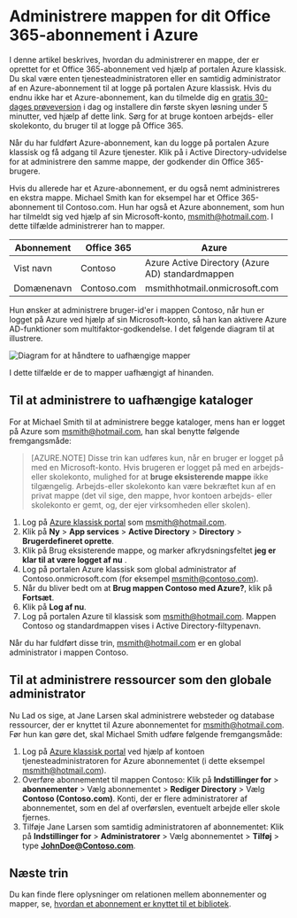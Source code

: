 <properties
   pageTitle="Administrere mappen for dit Office 365-abonnement i Azure | Microsoft Azure"
   description="Administration af et Office 365-abonnement directory, ved hjælp af Azure Active Directory og Azure klassisk portalen"
   services="active-directory"
   documentationCenter=""
   authors="curtand"
   manager="femila"
   editor=""/>

<tags
   ms.service="active-directory"
   ms.devlang="na"
   ms.topic="get-started-article"
   ms.tgt_pltfrm="na"
   ms.workload="identity"
   ms.date="08/23/2016"
   ms.author="curtand"/>

# <a name="manage-the-directory-for-your-office-365-subscription-in-azure"></a>Administrere mappen for dit Office 365-abonnement i Azure

I denne artikel beskrives, hvordan du administrerer en mappe, der er oprettet for et Office 365-abonnement ved hjælp af portalen Azure klassisk. Du skal være enten tjenesteadministratoren eller en samtidig administrator af en Azure-abonnement til at logge på portalen Azure klassisk. Hvis du endnu ikke har et Azure-abonnement, kan du tilmelde dig en [gratis 30-dages prøveversion](https://azure.microsoft.com/trial/get-started-active-directory/) i dag og installere din første skyen løsning under 5 minutter, ved hjælp af dette link. Sørg for at bruge kontoen arbejds- eller skolekonto, du bruger til at logge på Office 365.

Når du har fuldført Azure-abonnement, kan du logge på portalen Azure klassisk og få adgang til Azure tjenester. Klik på i Active Directory-udvidelse for at administrere den samme mappe, der godkender din Office 365-brugere.

Hvis du allerede har et Azure-abonnement, er du også nemt administreres en ekstra mappe. Michael Smith kan for eksempel har et Office 365-abonnement til Contoso.com. Hun har også et Azure abonnement, som hun har tilmeldt sig ved hjælp af sin Microsoft-konto, msmith@hotmail.com. I dette tilfælde administrerer han to mapper.

  Abonnement |  Office 365  |  Azure
  -------------- | ------------- | -------------------------------
  Vist navn |  Contoso  |     Azure Active Directory (Azure AD) standardmappen
  Domænenavn  |  Contoso.com  | msmithhotmail.onmicrosoft.com

Hun ønsker at administrere bruger-id'er i mappen Contoso, når hun er logget på Azure ved hjælp af sin Microsoft-konto, så han kan aktivere Azure AD-funktioner som multifaktor-godkendelse. I det følgende diagram til at illustrere.

![Diagram for at håndtere to uafhængige mapper](./media/active-directory-manage-o365-subscription/AAD_O365_03.png)

I dette tilfælde er de to mapper uafhængigt af hinanden.

## <a name="to-manage-two-independent-directories"></a>Til at administrere to uafhængige kataloger
For at Michael Smith til at administrere begge kataloger, mens han er logget på Azure som msmith@hotmail.com, han skal benytte følgende fremgangsmåde:

> [AZURE.NOTE]
> Disse trin kan udføres kun, når en bruger er logget på med en Microsoft-konto. Hvis brugeren er logget på med en arbejds- eller skolekonto, mulighed for at **bruge eksisterende mappe** ikke tilgængelig. Arbejds-eller skolekonto kan være bekræftet kun af en privat mappe (det vil sige, den mappe, hvor kontoen arbejds- eller skolekonto er gemt, og, der ejer virksomheden eller skolen).

1.  Log på [Azure klassisk portal](https://manage.windowsazure.com) som msmith@hotmail.com.
2.  Klik på **Ny** > **App services** > **Active Directory** > **Directory** > **Brugerdefineret oprette**.
3.  Klik på Brug eksisterende mappe, og marker afkrydsningsfeltet **jeg er klar til at være logget af nu** .
4.  Log på portalen Azure klassisk som global administrator af Contoso.onmicrosoft.com (for eksempel msmith@contoso.com).
5.  Når du bliver bedt om at **Brug mappen Contoso med Azure?**, klik på **Fortsæt**.
6.  Klik på **Log af nu**.
7.  Log på portalen Azure til klassisk som msmith@hotmail.com. Mappen Contoso og standardmappen vises i Active Directory-filtypenavn.

Når du har fuldført disse trin, msmith@hotmail.com er en global administrator i mappen Contoso.

## <a name="to-administer-resources-as-the-global-admin"></a>Til at administrere ressourcer som den globale administrator
Nu Lad os sige, at Jane Larsen skal administrere websteder og database ressourcer, der er knyttet til Azure abonnementet for msmith@hotmail.com. Før hun kan gøre det, skal Michael Smith udføre følgende fremgangsmåde:

1.  Log på [Azure klassisk portal](https://manage.windowsazure.com) ved hjælp af kontoen tjenesteadministratoren for Azure abonnementet (i dette eksempel msmith@hotmail.com).
2.  Overføre abonnementet til mappen Contoso: Klik på **Indstillinger for** > **abonnementer** > Vælg abonnementet > **Rediger Directory** > Vælg **Contoso (Contoso.com)**. Konti, der er flere administratorer af abonnementet, som en del af overførslen, eventuelt arbejde eller skole fjernes.
3.  Tilføje Jane Larsen som samtidig administratoren af abonnementet: Klik på **Indstillinger for** > **Administratorer** > Vælg abonnementet > **Tilføj** > type **JohnDoe@Contoso.com**.

## <a name="next-steps"></a>Næste trin
Du kan finde flere oplysninger om relationen mellem abonnementer og mapper, se, [hvordan et abonnement er knyttet til et bibliotek](active-directory-how-subscriptions-associated-directory.md).
